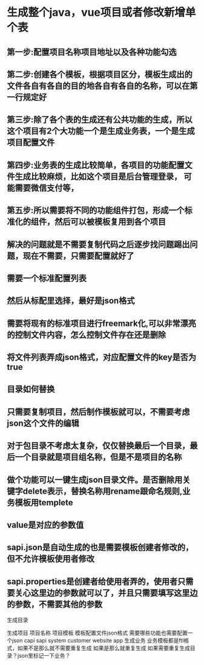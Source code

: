 # 生成整个java，vue项目或者修改新增单个表
## 第一步:配置项目名称项目地址以及各种功能勾选
## 第二步:创建各个模板，根据项目区分，模板生成出的文件各自有各自的目的地各自有各自的名称，可以在第一行规定好
## 第三步:除了各个表的生成还有公共功能的生成，所以这个项目有2个大功能一个是生成业务表，一个是生成项目配置文件
## 第四步:业务表的生成比较简单，各项目的功能配置文件生成比较麻烦，比如这个项目是后台管理登录， 可能需要微信支付等，
## 第五步:所以需要将不同的功能组件打包，形成一个标准化的组件，然后可以被模板复用到各个项目
## 解决的问题就是不需要复制代码之后逐步找问题踢出问题，现在不需要，只需要配置就好了
## 需要一个标准配置列表
## 然后从标配里选择，最好是json格式
## 需要将现有的标准项目进行freemark化,可以非常漂亮的控制文件内容，怎么控制文件存在还是删除
## 将文件列表弄成json格式，对应配置文件的key是否为true
## 目录如何替换
## 只需要复制项目，然后制作模板就可以，不需要考虑json这个文件的编辑
## 对于包目录不考虑太复杂，仅仅替换最后一个目录，最后一个目录就是项目组名称，但是不是项目的名称
## 做个功能可以一键生成json目录文件。是否删除用关键字delete表示，替换名称用rename跟命名规则,业务模板用templete
## value是对应的参数值
## sapi.json是自动生成的也是需要模板创建者修改的，但不允许模板使用者修改
## sapi.properties是创建者给使用者弄的，使用者只需要关心这里边的参数就可以了，并且只需要填写这里边的参数，不需要其他的参数
生成目录


生成项目
    项目名称
    项目模板
        模板配置文件json格式
        需要哪些功能也需要配置一个json
        capi
        sapi
        system
        customer
        website
        app
生成业务
    业务模板都是ftl格式，如果不是那么就不需要重复生成
    如果是那么就重复生成
    如果需要重复生成目录？json里标记一下业务？
    
    